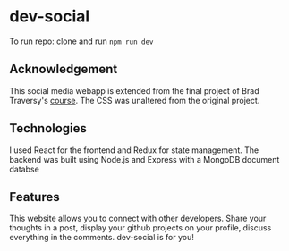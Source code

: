 # dev-social
To run repo: clone and run `npm run dev` 

## Acknowledgement
This social media webapp is extended from the final project of Brad Traversy's [course](https://www.udemy.com/course/mern-stack-front-to-back/learn/lecture/10055468#content). The CSS was unaltered from the original project.

## Technologies
I used React for the frontend and Redux for state management. The backend was built using Node.js and Express with a MongoDB document databse

## Features
This website allows you to connect with other developers. Share your thoughts in a post, display your github projects on your profile, discuss everything in the comments. dev-social is for you!
